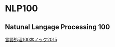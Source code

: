 # NLP100
## Natunal Langage Processing 100
[言語処理100本ノック2015](http://www.cl.ecei.tohoku.ac.jp/nlp100/)
